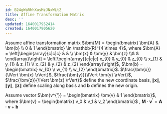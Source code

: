 ```yaml
---
id: B24gWaRhhXusMzJNxWLtZ
title: Affine Transformation Matrix
desc: ''
updated: 1640017952414
created: 1640017905620
---
```


Assume affine transformation matrix $\bm{M} = \begin{bmatrix} \bm{A} & \bm{b} \\ 0 & 1 \end{bmatrix} \in \mathbb{R}^{4 \times 4}$, where $\bm{A} = \left[\begin{array}{c|c|c} &  &  \\ \bm{x} & \bm{y} & \bm{z} \\&  & \end{array}\right] = \left[\begin{array}{c|c|c} x_{0} & y_{0} & z_{0} \\ x_{1} & y_{1} & z_{1} \\ x_{2} & y_{2} & z_{2} \end{array}\right]$, $\bm{b} = \begin{bmatrix} w_{0} \\ w_{1} \\ w_{2}  \end{bmatrix}$. 
$\frac{\bm{x}}{\lVert \bm{x} \rVert}$, $\frac{\bm{y}}{\lVert \bm{y} \rVert}$, $\frac{\bm{z}}{\lVert \bm{z} \rVert}$ define the new coordinate basis, $\lVert \bm{x} \rVert$, $\lVert \bm{y} \rVert$, $\lVert \bm{z} \rVert$ define scaling along basis and $\bm{b}$ defines the new origin.

Assume vector $\bm{v^{'}} = \begin{bmatrix} \bm{v} & 1 \end{bmatrix}$, where $\bm{v} = \begin{bmatrix} v_0 & v_1 & v_2 \end{bmatrix}$ , $\bm{M} \cdot \bm{v^{'}} = \bm{A} \cdot \bm{v} + \bm{b}$